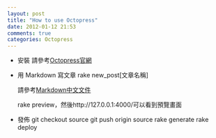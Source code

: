 ```yaml
---
layout: post
title: "How to use Octopress"
date: 2012-01-12 21:53
comments: true
categories: Octopress
---
```

* 安裝 
    請參考[Octopress官網][1]

* 用 Markdown 寫文章
    rake new_post[文章名稱]

    請參考[Markdown中文文件][2]

    rake preview，然後http://127.0.0.1:4000/可以看到預覽畫面


* 發佈
    git checkout source
    git push origin source
    rake generate
    rake deploy


[1]: http://octopress.org/docs/setup/ "Octopress Setup"
[2]: http://markdown.tw "Markdown Syntax"


